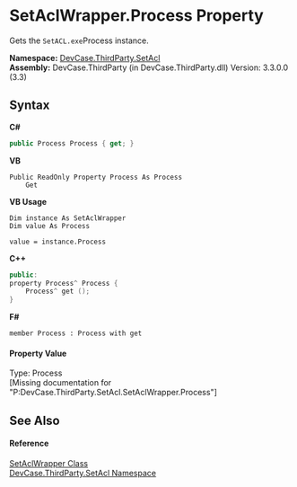 # SetAclWrapper.Process Property 
 

Gets the `SetACL.exe`Process instance.

**Namespace:**&nbsp;<a href="N_DevCase_ThirdParty_SetAcl">DevCase.ThirdParty.SetAcl</a><br />**Assembly:**&nbsp;DevCase.ThirdParty (in DevCase.ThirdParty.dll) Version: 3.3.0.0 (3.3)

## Syntax

**C#**<br />
``` C#
public Process Process { get; }
```

**VB**<br />
``` VB
Public ReadOnly Property Process As Process
	Get
```

**VB Usage**<br />
``` VB Usage
Dim instance As SetAclWrapper
Dim value As Process

value = instance.Process

```

**C++**<br />
``` C++
public:
property Process^ Process {
	Process^ get ();
}
```

**F#**<br />
``` F#
member Process : Process with get

```


#### Property Value
Type: Process<br />\[Missing <value> documentation for "P:DevCase.ThirdParty.SetAcl.SetAclWrapper.Process"\]

## See Also


#### Reference
<a href="T_DevCase_ThirdParty_SetAcl_SetAclWrapper">SetAclWrapper Class</a><br /><a href="N_DevCase_ThirdParty_SetAcl">DevCase.ThirdParty.SetAcl Namespace</a><br />